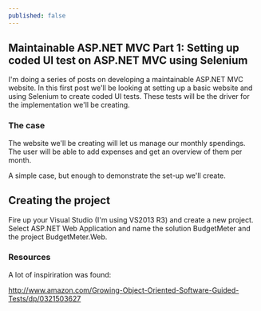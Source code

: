 ```yaml
---
published: false
---
```


## Maintainable ASP.NET MVC Part 1: Setting up coded UI test on ASP.NET MVC using Selenium

I'm doing a series of posts on developing a maintainable ASP.NET MVC website. In this first post we'll be looking at setting up a basic website and using Selenium to create coded UI tests. These tests will be the driver for the implementation we'll be creating.

### The case
The website we'll be creating will let us manage our monthly spendings. The user will be able to add expenses and get an overview of them per month.

A simple case, but enough to demonstrate the set-up we'll create.

## Creating the project
Fire up your Visual Studio (I'm using VS2013 R3) and create a new project. Select ASP.NET Web Application and name the solution BudgetMeter and the project BudgetMeter.Web.



### Resources
A lot of inspiriration was found:

http://www.amazon.com/Growing-Object-Oriented-Software-Guided-Tests/dp/0321503627